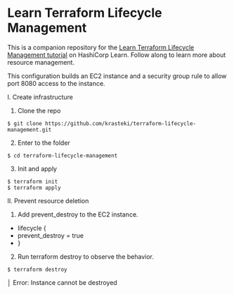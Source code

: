 # Learn Terraform Lifecycle Management

This is a companion repository for the [Learn Terraform Lifecycle Management tutorial](https://learn.hashicorp.com/tutorials/terraform/resource-lifecycle) on HashiCorp Learn. Follow along to learn more about resource management.

This configuration builds an EC2 instance and a security group rule to allow port 8080 access to the instance.

I. Create infrastructure

1. Clone the repo
```
$ git clone https://github.com/krasteki/terraform-lifecycle-management.git
```

2. Enter to the folder
```
$ cd terraform-lifecycle-management
```

3. Init and apply
```
$ terraform init
$ terraform apply
```

II. Prevent resource deletion

1. Add prevent_destroy to the EC2 instance.

+ lifecycle {
+   prevent_destroy = true
+ }

2. Run terraform destroy to observe the behavior.

```
$ terraform destroy
```

│ Error: Instance cannot be destroyed